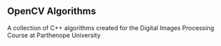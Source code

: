 ## OpenCV Algorithms

A collection of C++ algorithms created for the Digital Images Processing Course at Parthenope University
